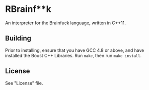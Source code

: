 RBrainf**k
===========
An interpreter for the Brainfuck language, written in C++11.

## Building
Prior to installing, ensure that you have GCC 4.8 or above, and have installed 
the Boost C++ Libraries. Run `make`, then run `make install`.

## License
See "License" file.
